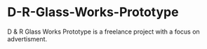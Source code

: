# D-R-Glass-Works-Prototype
D &amp; R Glass Works Prototype is a freelance project with a focus on advertisment. 
